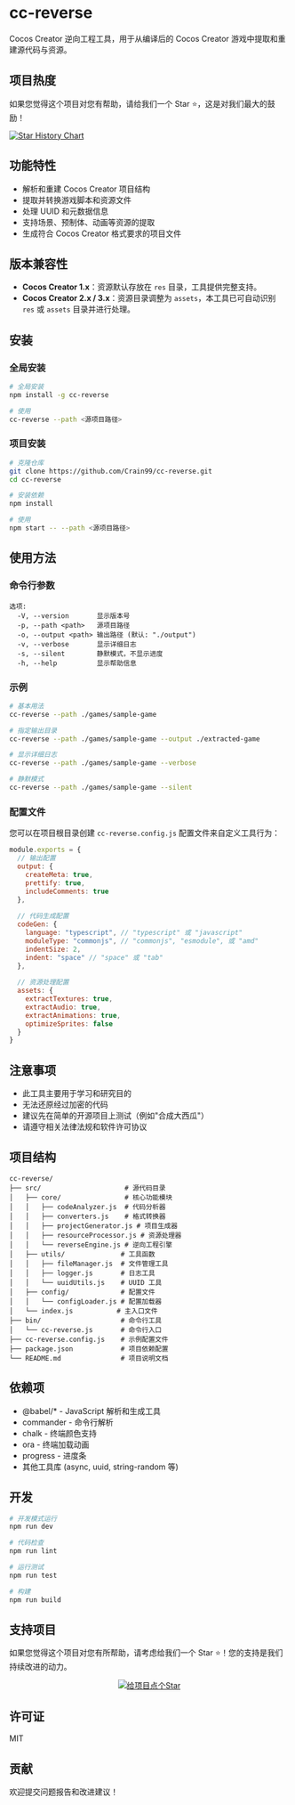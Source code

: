<!--
 * @Date: 2025-06-07 10:06:12
 * @Description: Cocos Creator 逆向工程工具
-->

# cc-reverse

Cocos Creator 逆向工程工具，用于从编译后的 Cocos Creator 游戏中提取和重建源代码与资源。
## 项目热度

如果您觉得这个项目对您有帮助，请给我们一个 Star ⭐️，这是对我们最大的鼓励！

[![Star History Chart](https://api.star-history.com/svg?repos=Crain99/cc-reverse&type=Date)](https://star-history.com/#Crain99/cc-reverse&Date)

## 功能特性

- 解析和重建 Cocos Creator 项目结构
- 提取并转换游戏脚本和资源文件
- 处理 UUID 和元数据信息
- 支持场景、预制体、动画等资源的提取
- 生成符合 Cocos Creator 格式要求的项目文件

## 版本兼容性

- **Cocos Creator 1.x**：资源默认存放在 `res` 目录，工具提供完整支持。
- **Cocos Creator 2.x / 3.x**：资源目录调整为 `assets`，本工具已可自动识别 `res` 或 `assets` 目录并进行处理。

## 安装

### 全局安装

```bash
# 全局安装
npm install -g cc-reverse

# 使用
cc-reverse --path <源项目路径>
```

### 项目安装

```bash
# 克隆仓库
git clone https://github.com/Crain99/cc-reverse.git
cd cc-reverse

# 安装依赖
npm install

# 使用
npm start -- --path <源项目路径>
```

## 使用方法

### 命令行参数

```
选项:
  -V, --version       显示版本号
  -p, --path <path>   源项目路径
  -o, --output <path> 输出路径 (默认: "./output")
  -v, --verbose       显示详细日志
  -s, --silent        静默模式，不显示进度
  -h, --help          显示帮助信息
```

### 示例

```bash
# 基本用法
cc-reverse --path ./games/sample-game

# 指定输出目录
cc-reverse --path ./games/sample-game --output ./extracted-game

# 显示详细日志
cc-reverse --path ./games/sample-game --verbose

# 静默模式
cc-reverse --path ./games/sample-game --silent
```

### 配置文件

您可以在项目根目录创建 `cc-reverse.config.js` 配置文件来自定义工具行为：

```js
module.exports = {
  // 输出配置
  output: {
    createMeta: true,
    prettify: true,
    includeComments: true
  },
  
  // 代码生成配置
  codeGen: {
    language: "typescript", // "typescript" 或 "javascript"
    moduleType: "commonjs", // "commonjs", "esmodule", 或 "amd"
    indentSize: 2,
    indent: "space" // "space" 或 "tab"
  },
  
  // 资源处理配置
  assets: {
    extractTextures: true,
    extractAudio: true,
    extractAnimations: true,
    optimizeSprites: false
  }
}
```

## 注意事项

- 此工具主要用于学习和研究目的
- 无法还原经过加密的代码
- 建议先在简单的开源项目上测试（例如"合成大西瓜"）
- 请遵守相关法律法规和软件许可协议

## 项目结构

```
cc-reverse/
├── src/                     # 源代码目录
│   ├── core/                # 核心功能模块
│   │   ├── codeAnalyzer.js  # 代码分析器
│   │   ├── converters.js    # 格式转换器
│   │   ├── projectGenerator.js # 项目生成器
│   │   ├── resourceProcessor.js # 资源处理器
│   │   └── reverseEngine.js # 逆向工程引擎
│   ├── utils/              # 工具函数
│   │   ├── fileManager.js  # 文件管理工具
│   │   ├── logger.js       # 日志工具
│   │   └── uuidUtils.js    # UUID 工具
│   ├── config/             # 配置文件
│   │   └── configLoader.js # 配置加载器
│   └── index.js           # 主入口文件
├── bin/                    # 命令行工具
│   └── cc-reverse.js       # 命令行入口
├── cc-reverse.config.js    # 示例配置文件
├── package.json            # 项目依赖配置
└── README.md               # 项目说明文档
```

## 依赖项

- @babel/* - JavaScript 解析和生成工具
- commander - 命令行解析
- chalk - 终端颜色支持
- ora - 终端加载动画
- progress - 进度条
- 其他工具库 (async, uuid, string-random 等)

## 开发

```bash
# 开发模式运行
npm run dev

# 代码检查
npm run lint

# 运行测试
npm run test

# 构建
npm run build
```

## 支持项目

如果您觉得这个项目对您有所帮助，请考虑给我们一个 Star ⭐️！您的支持是我们持续改进的动力。

<p align="center">
  <a href="https://github.com/Crain99/cc-reverse">
    <img src="https://img.shields.io/github/stars/Crain99/cc-reverse?style=social" alt="给项目点个Star">
  </a>
</p>

## 许可证

MIT

## 贡献

欢迎提交问题报告和改进建议！
